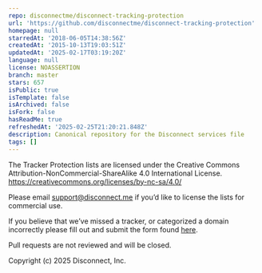 ```yaml
---
repo: disconnectme/disconnect-tracking-protection
url: 'https://github.com/disconnectme/disconnect-tracking-protection'
homepage: null
starredAt: '2018-06-05T14:38:56Z'
createdAt: '2015-10-13T19:03:51Z'
updatedAt: '2025-02-17T03:19:20Z'
language: null
license: NOASSERTION
branch: master
stars: 657
isPublic: true
isTemplate: false
isArchived: false
isFork: false
hasReadMe: true
refreshedAt: '2025-02-25T21:20:21.848Z'
description: Canonical repository for the Disconnect services file
tags: []
---
```


The Tracker Protection lists are licensed under the Creative Commons Attribution-NonCommercial-ShareAlike 4.0 International License. https://creativecommons.org/licenses/by-nc-sa/4.0/ 

Please email support@disconnect.me if you’d like to license the lists for commercial use. 

If you believe that we’ve missed a tracker, or categorized a domain incorrectly please fill out and submit the form found [here](https://disconnect.me/appeals_submissions).

Pull requests are not reviewed and will be closed.

Copyright (c) 2025 Disconnect, Inc.
